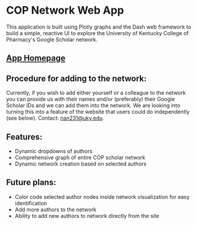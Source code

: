 # COP Network Web App

This application is built using Plotly graphs and the Dash web
framework to build a simple, reactive UI to explore the University
of Kentucky College of Pharmacy's Google Scholar network.

## [App Homepage](https://scholar-network-dashboard.herokuapp.com)

## Procedure for adding to the network:

Currently, if you wish to add either yourself or a colleague to the network you can provide us with their names and/or (preferably) their Google Scholar IDs and we can add them into the network. We are looking into turning this into a feature of the website that users could do independently (see below). Contact: nan231@uky.edu.

## Features:

- Dynamic dropdowns of authors
- Comprehensive graph of entire COP scholar network
- Dynamic network creation based on selected authors

## Future plans:

- Color code selected author nodes inside network visualization
  for easy identification
- Add more authors to the network
- Ability to add new authors to network directly from the site


